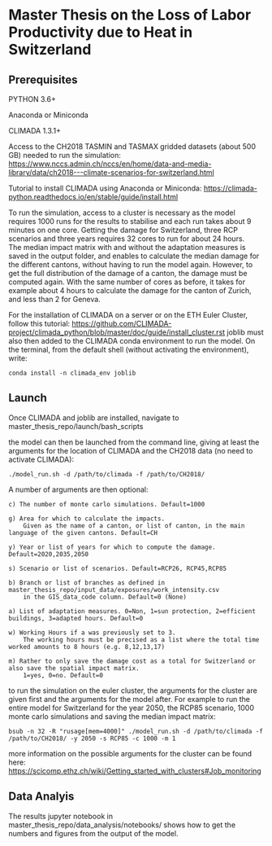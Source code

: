 # Master Thesis on the Loss of Labor Productivity due to Heat in Switzerland

## Prerequisites
PYTHON 3.6+

Anaconda or Miniconda 

CLIMADA 1.3.1+

Access to the CH2018 TASMIN and TASMAX gridded datasets (about 500 GB) needed to run the simulation:
https://www.nccs.admin.ch/nccs/en/home/data-and-media-library/data/ch2018---climate-scenarios-for-switzerland.html

Tutorial to install CLIMADA using Anaconda or Miniconda:
https://climada-python.readthedocs.io/en/stable/guide/install.html

To run the simulation, access to a cluster is necessary as the model requires 1000 runs for the results to stabilise and each run takes about 9 minutes on one core. Getting the damage for Switzerland, three RCP scenarios and three years requires 32 cores to run for about 24 hours.      
The median impact matrix with and without the adaptation measures is saved in the output folder, and enables to calculate the median damage for the different cantons, without having to run the model again. However, to get the full distribution of the damage of a canton, the damage must be computed again. With the same number of cores as before, it takes for example about 4 hours to calculate the damage for the canton of Zurich, and less than 2 for Geneva.

For the installation of CLIMADA on a server or on the ETH Euler Cluster, follow this tutorial:
https://github.com/CLIMADA-project/climada_python/blob/master/doc/guide/install_cluster.rst
joblib must also then added to the CLIMADA conda environment to run the model. On the terminal, from the default shell (without activating the environment), write:

    conda install -n climada_env joblib

## Launch
Once CLIMADA and joblib are installed, navigate to master_thesis_repo/launch/bash_scripts

the model can then be launched from the command line, giving at least the arguments for the location of CLIMADA and the CH2018 data (no need to activate CLIMADA):

    ./model_run.sh -d /path/to/climada -f /path/to/CH2018/

A number of arguments are then optional:

    c) The number of monte carlo simulations. Default=1000
    
    g) Area for which to calculate the impacts. 
        Given as the name of a canton, or list of canton, in the main language of the given cantons. Default=CH
        
    y) Year or list of years for which to compute the damage. Default=2020,2035,2050 
    
    s) Scenario or list of scenarios. Default=RCP26, RCP45,RCP85
    
    b) Branch or list of branches as defined in master_thesis_repo/input_data/exposures/work_intensity.csv 
        in the GIS_data_code column. Default=0 (None) 
        
    a) List of adaptation measures. 0=Non, 1=sun protection, 2=efficient buildings, 3=adapted hours. Default=0
    
    w) Working Hours if a was previously set to 3. 
        The working hours must be precised as a list where the total time worked amounts to 8 hours (e.g. 8,12,13,17) 
        
    m) Rather to only save the damage cost as a total for Switzerland or also save the spatial impact matrix. 
        1=yes, 0=no. Default=0
    
    
to run the simulation on the euler cluster, the arguments for the cluster are given first and the  arguments for the model after. For example to run the entire model for Switzerland for the year 2050, the RCP85 scenario, 1000 monte carlo simulations and saving the median impact matrix:

    bsub -n 32 -R "rusage[mem=4000]" ./model_run.sh -d /path/to/climada -f /path/to/CH2018/ -y 2050 -s RCP85 -c 1000 -m 1

more information on the possible arguments for the cluster can be found here: 
https://scicomp.ethz.ch/wiki/Getting_started_with_clusters#Job_monitoring

## Data Analyis

The results jupyter notebook in master_thesis_repo/data_analysis/notebooks/ shows how to get the numbers and figures from the output of the model.

 



 

